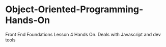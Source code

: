 # Object-Oriented-Programming-Hands-On
Front End Foundations Lesson 4 Hands On. Deals with Javascript and dev tools
